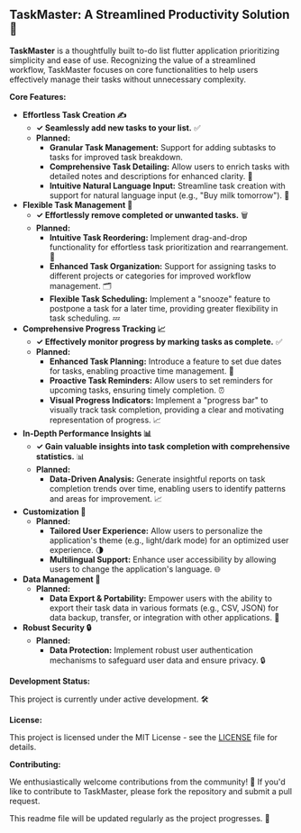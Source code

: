 ## TaskMaster: A Streamlined Productivity Solution 🎯

**TaskMaster** is a thoughtfully built to-do list flutter application prioritizing simplicity and ease of use. Recognizing the value of a streamlined workflow, TaskMaster focuses on core functionalities to help users effectively manage their tasks without unnecessary complexity.

**Core Features:**

* **Effortless Task Creation ✍️**
    * **✓ Seamlessly add new tasks to your list.** ✅
    * **Planned:** 
        * **Granular Task Management:** Support for adding subtasks to tasks for improved task breakdown. 
        * **Comprehensive Task Detailing:** Allow users to enrich tasks with detailed notes and descriptions for enhanced clarity. 📝
        * **Intuitive Natural Language Input:** Streamline task creation with support for natural language input (e.g., "Buy milk tomorrow"). 💬 
* **Flexible Task Management 🔄**
    * **✓ Effortlessly remove completed or unwanted tasks.** 🗑️
    * **Planned:** 
        * **Intuitive Task Reordering:** Implement drag-and-drop functionality for effortless task prioritization and rearrangement. 🔀
        * **Enhanced Task Organization:** Support for assigning tasks to different projects or categories for improved workflow management. 🗂️
        * **Flexible Task Scheduling:** Implement a "snooze" feature to postpone a task for a later time, providing greater flexibility in task scheduling. 💤
* **Comprehensive Progress Tracking 📈**
    * **✓ Effectively monitor progress by marking tasks as complete.** ✅
    * **Planned:** 
        * **Enhanced Task Planning:** Introduce a feature to set due dates for tasks, enabling proactive time management. 📅
        * **Proactive Task Reminders:** Allow users to set reminders for upcoming tasks, ensuring timely completion. ⏰
        * **Visual Progress Indicators:** Implement a "progress bar" to visually track task completion, providing a clear and motivating representation of progress. 📈
* **In-Depth Performance Insights 📊**
    * **✓ Gain valuable insights into task completion with comprehensive statistics.** 📊
    * **Planned:**
        * **Data-Driven Analysis:** Generate insightful reports on task completion trends over time, enabling users to identify patterns and areas for improvement. 📈
* **Customization 🎨**
    * **Planned:**
        * **Tailored User Experience:** Allow users to personalize the application's theme (e.g., light/dark mode) for an optimized user experience. 🌗
        * **Multilingual Support:** Enhance user accessibility by allowing users to change the application's language. 🌐
* **Data Management 💾**
    * **Planned:**
        * **Data Export & Portability:** Empower users with the ability to export their task data in various formats (e.g., CSV, JSON) for data backup, transfer, or integration with other applications. 💾
* **Robust Security 🔒**
    * **Planned:**
        * **Data Protection:** Implement robust user authentication mechanisms to safeguard user data and ensure privacy. 🔒

**Development Status:**

This project is currently under active development. 🛠️

**License:**

This project is licensed under the MIT License - see the [LICENSE](LICENSE) file for details.

**Contributing:**

We enthusiastically welcome contributions from the community! 🎉 If you'd like to contribute to TaskMaster, please fork the repository and submit a pull request. 

This readme file will be updated regularly as the project progresses. 🔄
